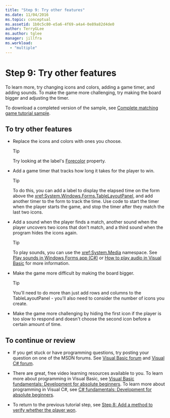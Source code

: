 ```yaml
---
title: "Step 9: Try other features"
ms.date: 11/04/2016
ms.topic: conceptual
ms.assetid: 1b0c5c80-e5a6-4f69-a4a4-0e89a82d4de0
author: TerryGLee
ms.author: tglee
manager: jillfra
ms.workload:
  - "multiple"
---
```

# Step 9: Try other features
To learn more, try changing icons and colors, adding a game timer, and adding sounds. To make the game more challenging, try making the board bigger and adjusting the timer.

 To download a completed version of the sample, see [Complete matching game tutorial sample](https://code.msdn.microsoft.com/Complete-Matching-Game-4cffddba).

## To try other features

- Replace the icons and colors with ones you choose.

    > [!TIP]
    >  Try looking at the label's [Forecolor](<xref:System.Windows.Forms.Control.ForeColor%2A>) property.

- Add a game timer that tracks how long it takes for the player to win.

    > [!TIP]
    >  To do this, you can add a label to display the elapsed time on the form above the <xref:System.Windows.Forms.TableLayoutPanel>, and add another timer to the form to track the time. Use code to start the timer when the player starts the game, and stop the timer after they match the last two icons.

- Add a sound when the player finds a match, another sound when the player uncovers two icons that don't match, and a third sound when the program hides the icons again.

    > [!TIP]
    >  To play sounds, you can use the <xref:System.Media> namespace. See [Play sounds in Windows Forms app (C#)](http://youtu.be/qOh4ooHg1UU) or [How to play audio in Visual Basic](http://youtu.be/-4oPDeQrtMs) for more information.

- Make the game more difficult by making the board bigger.

    > [!TIP]
    >  You'll need to do more than just add rows and columns to the TableLayoutPanel - you'll also need to consider the number of icons you create.

- Make the game more challenging by hiding the first icon if the player is too slow to respond and doesn't choose the second icon before a certain amount of time.

## To continue or review

- If you get stuck or have programming questions, try posting your question on one of the MSDN forums. See [Visual Basic forum](https://social.msdn.microsoft.com/Forums/vstudio/home?forum=vbgeneral) and [Visual C# forum](https://social.msdn.microsoft.com/Forums/vstudio/home?forum=csharpgeneral).

- There are great, free video learning resources available to you. To learn more about programming in Visual Basic, see [Visual Basic fundamentals: Development for absolute beginners](https://channel9.msdn.com/Series/Visual-Basic-Development-for-Absolute-Beginners). To learn more about programming in Visual C#, see [C# fundamentals: Development for absolute beginners](https://channel9.msdn.com/Series/C-Sharp-Fundamentals-Development-for-Absolute-Beginners).

- To return to the previous tutorial step, see [Step 8: Add a method to verify whether the player won](../ide/step-8-add-a-method-to-verify-whether-the-player-won.md).
